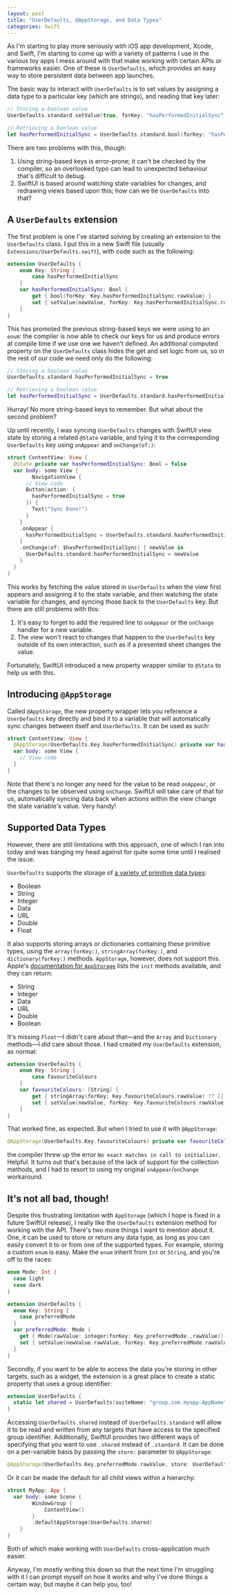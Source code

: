```yaml
---
layout: post
title: "UserDefaults, @AppStorage, and Data Types"
categories: Swift
---
```


As I'm starting to play more seriously with iOS app development, Xcode, and Swift, I'm starting to come up with a variety of patterns I use in the various toy apps I mess around with that make working with certain APIs or frameworks easier. One of these is `UserDefaults`, which provides an easy way to store persistent data between app launches.

The basic way to interact with `UserDefaults` is to set values by assigning a data type to a particular key (which are strings), and reading that key later:

```swift
// Storing a boolean value
UserDefaults.standard.setValue(true, forKey: "hasPerformedInitialSync")

// Retrieving a boolean value
let hasPerformedInitialSync = UserDefaults.standard.bool(forKey: "hasPerformedInitialSync")
```

There are two problems with this, though:

1. Using string-based keys is error-prone; it can't be checked by the compiler, so an overlooked typo can lead to unexpected behaviour that's difficult to debug.
2. SwiftUI is based around watching state variables for changes, and redrawing views based upon this; how can we tie `UserDefaults` into that?

## A `UserDefaults` extension

The first problem is one I've started solving by creating an extension to the `UserDefaults` class. I put this in a new Swift file (usually `Extensions/UserDefaults.swift`), with code such as the following:

```swift
extension UserDefaults {
    enum Key: String {
        case hasPerformedInitialSync
    }
    var hasPerformedInitialSync: Bool {
        get { bool(forKey: Key.hasPerformedInitialSync.rawValue) }
        set { setValue(newValue, forKey: Key.hasPerformedInitialSync.rawValue) }
    }
}
```

This has promoted the previous string-based keys we were using to an `enum`: the compiler is now able to check our keys for us and produce errors at compile time if we use one we haven't defined. An additional computed property on the `UserDefaults` class hides the get and set logic from us, so in the rest of our code we need only do the following:

```swift
// Storing a boolean value
UserDefaults.standard.hasPerformedInitialSync = true

// Retrieving a boolean value
let hasPerformedInitialSync = UserDefaults.standard.hasPerformedInitialSync
```

Hurray! No more string-based keys to remember. But what about the second problem?

Up until recently, I was syncing `UserDefaults` changes with SwiftUI view state by storing a related `@State` variable, and tying it to the corresponding `UserDefaults` key using `onAppear` and `onChange(of:)`:

```swift
struct ContentView: View {
  @State private var hasPerformedInitialSync: Bool = false
  var body: some View {
		NavigationView {
      // View code
      Button(action: {
        hasPerformedInitialSync = true
      }) {
        Text("Sync Done!")
      }
    }
    .onAppear {
      hasPerformedInitialSync = UserDefaults.standard.hasPerformedInitialSync
    }
    .onChange(of: $hasPerformedInitialSync) { newValue in
      UserDefaults.standard.hasPerformedInitialSync = newValue
    }
  }
}
```

This works by fetching the value stored in `UserDefaults` when the view first appears and assigning it to the state variable, and then watching the state variable for changes, and syncing those back to the `UserDefaults` key. But there are still problems with this:

1. It's easy to forget to add the required line to `onAppear` or the `onChange` handler for a new variable.
2. The view won't react to changes that happen to the `UserDefaults` key outside of its own interaction, such as if a presented sheet changes the value.

Fortunately, SwiftUI introduced a new property wrapper similar to `@State` to help us with this.

## Introducing `@AppStorage`

Called `@AppStorage`, the new property wrapper lets you reference a `UserDefaults` key directly and bind it to a variable that will automatically sync changes between itself and `UserDefaults`. It can be used as such:

```swift
struct ContentView: View {
  @AppStorage(UserDefaults.Key.hasPerformedInitialSync) private var hasPerformedInitialSync: Bool = false
  var body: some View {
    // View code
  }
}
```

Note that there's no longer any need for the value to be read `onAppear`, or the changes to be observed using `onChange`. SwiftUI will take care of that for us, automatically syncing data back when actions within the view change the state variable's value. Very handy!

## Supported Data Types

However, there are still limitations with this approach, one of which I ran into today and was banging my head against for quite some time until I realised the issue.

`UserDefaults` supports the storage of [a variety of primitive data types](https://developer.apple.com/documentation/foundation/userdefaults):

* Boolean
* String
* Integer
* Data
* URL
* Double
* Float

It also supports storing arrays or dictionaries containing these primitive types, using the `array(forKey:)`, `stringArray(forKey:)`, and `dictionary(forKey:)` methods. `AppStorage`, however, does not support this. Apple's [documentation for `AppStorage`](https://developer.apple.com/documentation/swiftui/appstorage) lists the `init` methods available, and they can return:

* String
* Integer
* Data
* URL
* Double
* Boolean

It's missing `Float`—I didn't care about that—and the `Array` and `Dictionary` methods—I *did* care about those. I had created my `UserDefaults` extension, as normal:

```swift
extension UserDefaults {
    enum Key: String {
        case favouriteColours
    }
    var favouriteColours: [String] {
        get { stringArray(forKey: Key.favouriteColours.rawValue) ?? [] }
        set { setValue(newValue, forKey: Key.favouriteColours.rawValue) }
    }
}
```

That worked fine, as expected. But when I tried to use it with `@AppStorage`:

```swift
@AppStorage(UserDefaults.Key.favouriteColours) private var favouriteColours: [String] = []
```

the compiler threw up the error `No exact matches in call to initializer`. Helpful. It turns out that's because of the lack of support for the collection methods, and I had to resort to using my original `onAppear`/`onChange` workaround.

## It's not all bad, though!

Despite this frustrating limitation with `AppStorage` (which I hope is fixed in a future SwiftUI release), I really like the `UserDefaults` extension method for working with the API. There's two more things I want to mention about it. One, it can be used to store or return any data type, as long as you can easily convert it to or from one of the supported types. For example, storing a custom `enum` is easy. Make the `enum` inherit from `Int` or `String`, and you're off to the races:

```swift
enum Mode: Int {
  case light
  case dark
}

extension UserDefaults {
  enum Key: String {
    case preferredMode
  }
  var preferredMode: Mode {
    get { Mode(rawValue: integer(forKey: Key.preferredMode.,rawValue)) ?? .light }
    set { setValue(newValue.rawValue, forKey: Key.preferredMode.rawValue) }
  }
}
```

Secondly, if you want to be able to access the data you're storing in other targets, such as a widget, the extension is a great place to create a static property that uses a group identifier:

```swift
extension UserDefaults {
  static let shared = UserDefaults(suiteName: "group.com.myapp.AppName")!
}
```

Accessing `UserDefaults.shared` instead of `UserDefaults.standard` will allow it to be read and written from any targets that have access to the specified group identifier. Additionally, SwiftUI provides two different ways of specifying that you want to use `.shared` instead of `.standard`. It can be done on a per-variable basis by passing the `store:` parameter to `@AppStorage`:

```swift
@AppStorage(UserDefaults.Key.preferredMode.rawValue, store: UserDefaults.shared) private var preferredMode: Mode = .light)
```

Or it can be made the default for all child views within a hierarchy:

```swift
struct MyApp: App {
  var body: some Scene {
        WindowGroup {
            ContentView()
        }
        .defaultAppStorage(UserDefaults.shared)
    }
}
```

Both of which make working with `UserDefaults` cross-application much easier.

Anyway, I'm mostly writing this down so that the next time I'm struggling with it I can prompt myself on how it works and why I've done things a certain way; but maybe it can help you, too!